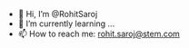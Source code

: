 - 👋 Hi, I’m @RohitSaroj
- 🌱 I’m currently learning ...
- 📫 How to reach me: rohit.saroj@stem.com

<!---
RohitSaroj-Stem/RohitSaroj-Stem is a ✨ special ✨ repository because its `README.md` (this file) appears on your GitHub profile.
You can click the Preview link to take a look at your changes.
--->
